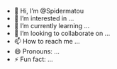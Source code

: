 - 👋 Hi, I’m @Spidermatou
- 👀 I’m interested in ...
- 🌱 I’m currently learning ...
- 💞️ I’m looking to collaborate on ...
- 📫 How to reach me ...
- 😄 Pronouns: ...
- ⚡ Fun fact: ...

<!---
Spidermatou/Spidermatou is a ✨ special ✨ repository because its `README.md` (this file) appears on your GitHub profile.
You can click the Preview link to take a look at your changes.
--->
